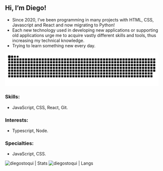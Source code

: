 ## Hi, I’m Diego!

* Since 2020, I’ve been programming in many projects with HTML, CSS, Javascript and React and now migrating to Python! 
* Each new technology used in developing new applications or supporting old applications urge me to acquire vastly different skills and tools, thus increasing my technical knowledge.
* Trying to learn something new every day.

<div align="center">
  <a href="https://github.com/diegostoqui/">
  <img  src="https://github.com/1999AZZAR/1999AZZAR/blob/main/resources/img/grid-snake.svg"
       alt="snake" /></a>
</div>

### Skills:
* JavaScript, CSS, React, Git.

### Interests:
* Typescript, Node. 

### Specialties:
* JavaScript, CSS. 

<img height="150px" src="https://github-readme-stats.vercel.app/api?username=diegostoqui&show_icons=true&theme=dark" alt="diegostoqui | Stats" />
<img height="150px" src="https://github-readme-stats.vercel.app/api/top-langs/?username=diegostoqui&langs_count=6&theme=dark&layout=compact" alt="diegostoqui | Langs" />
